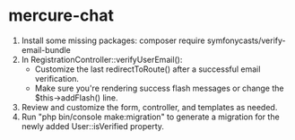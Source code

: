 # mercure-chat


1) Install some missing packages:
   composer require symfonycasts/verify-email-bundle
2) In RegistrationController::verifyUserEmail():
    * Customize the last redirectToRoute() after a successful email verification.
    * Make sure you're rendering success flash messages or change the $this->addFlash() line.
3) Review and customize the form, controller, and templates as needed.
4) Run "php bin/console make:migration" to generate a migration for the newly added User::isVerified property.


